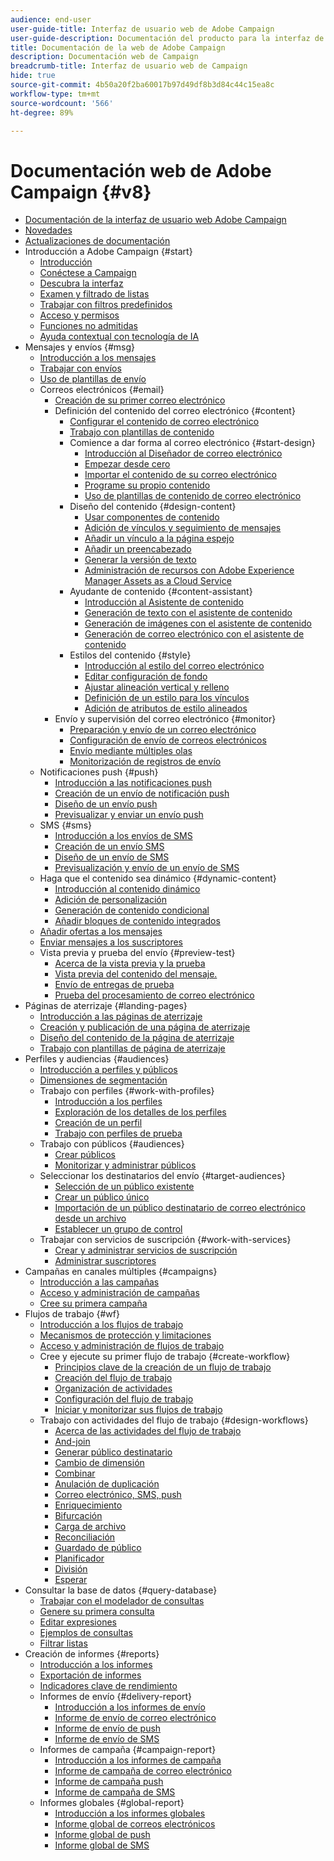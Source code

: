 ```yaml
---
audience: end-user
user-guide-title: Interfaz de usuario web de Adobe Campaign
user-guide-description: Documentación del producto para la interfaz de usuario web de Adobe Campaign.
title: Documentación de la web de Adobe Campaign
description: Documentación web de Campaign
breadcrumb-title: Interfaz de usuario web de Campaign
hide: true
source-git-commit: 4b50a20f2ba60017b97d49df8b3d84c44c15ea8c
workflow-type: tm+mt
source-wordcount: '566'
ht-degree: 89%

---
```



# Documentación web de Adobe Campaign {#v8}

+ [Documentación de la interfaz de usuario web Adobe Campaign](campaign-web-home.md)
+ [Novedades](rn/whats-new.md)
+ [Actualizaciones de documentación](rn/documentation-updates.md)
+ Introducción a Adobe Campaign {#start}
   + [Introducción](get-started/get-started.md)
   + [Conéctese a Campaign](get-started/connect-to-campaign.md)
   + [Descubra la interfaz](get-started/user-interface.md)
   + [Examen y filtrado de listas](get-started/list-filters.md)
   + [Trabajar con filtros predefinidos](get-started/predefined-filters.md)
   + [Acceso y permisos](get-started/permissions.md)
   + [Funciones no admitidas](get-started/capability-matrix.md)
   + [Ayuda contextual con tecnología de IA](get-started/using-ai.md)
+ Mensajes y envíos {#msg}
   + [Introducción a los mensajes](msg/gs-messages.md)
   + [Trabajar con envíos](msg/gs-deliveries.md)
   + [Uso de plantillas de envío](msg/delivery-template.md)
   + Correos electrónicos {#email}
      + [Creación de su primer correo electrónico](email/create-email.md)
      + Definición del contenido del correo electrónico {#content}
         + [Configurar el contenido de correo electrónico](email/edit-content.md)
         + [Trabajo con plantillas de contenido](email/create-email-templates.md)
         + Comience a dar forma al correo electrónico {#start-design}
            + [Introducción al Diseñador de correo electrónico](email/get-started-email-designer.md)
            + [Empezar desde cero](email/create-email-content.md)
            + [Importar el contenido de su correo electrónico](email/existing-content.md)
            + [Programe su propio contenido](email/code-content.md)
            + [Uso de plantillas de contenido de correo electrónico](email/use-email-templates.md)
         + Diseño del contenido {#design-content}
            + [Usar componentes de contenido](email/content-components.md)
            + [Adición de vínculos y seguimiento de mensajes](email/message-tracking.md)
            + [Añadir un vínculo a la página espejo](email/mirror-page.md)
            + [Añadir un preencabezado](email/preheader.md)
            + [Generar la versión de texto](email/text-version-email.md)
            + [Administración de recursos con Adobe Experience Manager Assets as a Cloud Service](email/aem-assets.md)
         + Ayudante de contenido {#content-assistant}
            + [Introducción al Asistente de contenido](email/generative-gs.md)
            + [Generación de texto con el asistente de contenido](email/generative-content.md)
            + [Generación de imágenes con el asistente de contenido](email/generative-image.md)
            + [Generación de correo electrónico con el asistente de contenido](email/generative-email.md)
         + Estilos del contenido {#style}
            + [Introducción al estilo del correo electrónico](email/get-started-email-style.md)
            + [Editar configuración de fondo](email/backgrounds.md)
            + [Ajustar alineación vertical y relleno](email/alignment-and-padding.md)
            + [Definición de un estilo para los vínculos](email/styling-links.md)
            + [Adición de atributos de estilo alineados](email/inline-styling.md)
      + Envío y supervisión del correo electrónico {#monitor}
         + [Preparación y envío de un correo electrónico](monitor/prepare-send.md)
         + [Configuración de envío de correos electrónicos](advanced-settings/delivery-settings.md)
         + [Envío mediante múltiples olas](advanced-settings/send-using-waves.md)
         + [Monitorización de registros de envío](monitor/delivery-logs.md)
   + Notificaciones push {#push}
      + [Introducción a las notificaciones push](push/gs-push.md)
      + [Creación de un envío de notificación push](push/create-push.md)
      + [Diseño de un envío push](push/content-push.md)
      + [Previsualizar y enviar un envío push](push/send-push.md)
   + SMS {#sms}
      + [Introducción a los envíos de SMS](sms/gs-sms.md)
      + [Creación de un envío SMS](sms/create-sms.md)
      + [Diseño de un envío de SMS](sms/content-sms.md)
      + [Previsualización y envío de un envío de SMS](sms/send-sms.md)
   + Haga que el contenido sea dinámico {#dynamic-content}
      + [Introducción al contenido dinámico](personalization/gs-personalization.md)
      + [Adición de personalización](personalization/personalize.md)
      + [Generación de contenido condicional](personalization/conditions.md)
      + [Añadir bloques de contenido integrados](personalization/content-blocks.md)
   + [Añadir ofertas a los mensajes](msg/offers.md)
   + [Enviar mensajes a los suscriptores](msg/send-to-subscribers.md)
   + Vista previa y prueba del envío {#preview-test}
      + [Acerca de la vista previa y la prueba](preview-test/preview-test.md)
      + [Vista previa del contenido del mensaje.](preview-test/preview-content.md)
      + [Envío de entregas de prueba](preview-test/test-deliveries.md)
      + [Prueba del procesamiento de correo electrónico](preview-test/email-rendering.md)
+ Páginas de aterrizaje {#landing-pages}
   + [Introducción a las páginas de aterrizaje](landing-pages/get-started-lp.md)
   + [Creación y publicación de una página de aterrizaje](landing-pages/create-lp.md)
   + [Diseño del contenido de la página de aterrizaje](landing-pages/lp-content.md)
   + [Trabajo con plantillas de página de aterrizaje](landing-pages/lp-templates.md)
+ Perfiles y audiencias {#audiences}
   + [Introducción a perfiles y públicos](audience/gs-audiences-recipients.md)
   + [Dimensiones de segmentación](audience/targeting-dimensions.md)
   + Trabajo con perfiles {#work-with-profiles}
      + [Introducción a los perfiles](audience/about-recipients.md)
      + [Exploración de los detalles de los perfiles](audience/profile-view.md)
      + [Creación de un perfil](audience/create-profile.md)
      + [Trabajo con perfiles de prueba](audience/test-profiles.md)
   + Trabajo con públicos {#audiences}
      + [Crear públicos](audience/create-audience.md)
      + [Monitorizar y administrar públicos](audience/manage-audience.md)
   + Seleccionar los destinatarios del envío {#target-audiences}
      + [Selección de un público existente](audience/add-audience.md)
      + [Crear un público único](audience/one-time-audience.md)
      + [Importación de un público destinatario de correo electrónico desde un archivo](audience/file-audience.md)
      + [Establecer un grupo de control](audience/control-group.md)
   + Trabajar con servicios de suscripción {#work-with-services}
      + [Crear y administrar servicios de suscripción](audience/manage-services.md)
      + [Administrar suscriptores](audience/manage-subscribers.md)
+ Campañas en canales múltiples {#campaigns}
   + [Introducción a las campañas](campaigns/gs-campaigns.md)
   + [Acceso y administración de campañas](campaigns/manage-campaigns.md)
   + [Cree su primera campaña](campaigns/create-campaigns.md)
+ Flujos de trabajo {#wf}
   + [Introducción a los flujos de trabajo](workflows/gs-workflows.md)
   + [Mecanismos de protección y limitaciones](get-started/guardrails.md)
   + [Acceso y administración de flujos de trabajo](workflows/access-monitor.md)
   + Cree y ejecute su primer flujo de trabajo {#create-workflow}
      + [Principios clave de la creación de un flujo de trabajo](workflows/gs-workflow-creation.md)
      + [Creación del flujo de trabajo](workflows/create-workflow.md)
      + [Organización de actividades](workflows/orchestrate-activities.md)
      + [Configuración del flujo de trabajo](workflows/workflow-settings.md)
      + [Iniciar y monitorizar sus flujos de trabajo](workflows/start-monitor-workflows.md)
   + Trabajo con actividades del flujo de trabajo {#design-workflows}
      + [Acerca de las actividades del flujo de trabajo](workflows/activities/about-activities.md)
      + [And-join](workflows/activities/and-join.md)
      + [Generar público destinatario](workflows/activities/build-audience.md)
      + [Cambio de dimensión](workflows/activities/change-dimension.md)
      + [Combinar](workflows/activities/combine.md)
      + [Anulación de duplicación](workflows/activities/deduplication.md)
      + [Correo electrónico, SMS, push](workflows/activities/channels.md)
      + [Enriquecimiento](workflows/activities/enrichment.md)
      + [Bifurcación](workflows/activities/fork.md)
      + [Carga de archivo](workflows/activities/load-file.md)
      + [Reconciliación](workflows/activities/reconciliation.md)
      + [Guardado de público](workflows/activities/save-audience.md)
      + [Planificador](workflows/activities/scheduler.md)
      + [División](workflows/activities/split.md)
      + [Esperar](workflows/activities/wait.md)
+ Consultar la base de datos {#query-database}
   + [Trabajar con el modelador de consultas](query/query-modeler-overview.md)
   + [Genere su primera consulta](query/build-query.md)
   + [Editar expresiones](query/expression-editor.md)
   + [Ejemplos de consultas](query/query-samples.md)
   + [Filtrar listas](query/filter.md)
+ Creación de informes {#reports}
   + [Introducción a los informes](reporting/gs-reports.md)
   + [Exportación de informes](reporting/export-reports.md)
   + [Indicadores clave de rendimiento](reporting/kpis.md)
   + Informes de envío {#delivery-report}
      + [Introducción a los informes de envío](reporting/delivery-reports.md)
      + [Informe de envío de correo electrónico](reporting/email-report.md)
      + [Informe de envío de push](reporting/push-report.md)
      + [Informe de envío de SMS](reporting/sms-report.md)
   + Informes de campaña {#campaign-report}
      + [Introducción a los informes de campaña](reporting/campaign-reports.md)
      + [Informe de campaña de correo electrónico](reporting/campaign-reports-email.md)
      + [Informe de campaña push](reporting/campaign-reports-push.md)
      + [Informe de campaña de SMS](reporting/campaign-reports-sms.md)
   + Informes globales {#global-report}
      + [Introducción a los informes globales](reporting/global-reports.md)
      + [Informe global de correos electrónicos](reporting/global-report-email.md)
      + [Informe global de push](reporting/global-report-push.md)
      + [Informe global de SMS](reporting/global-report-sms.md)
